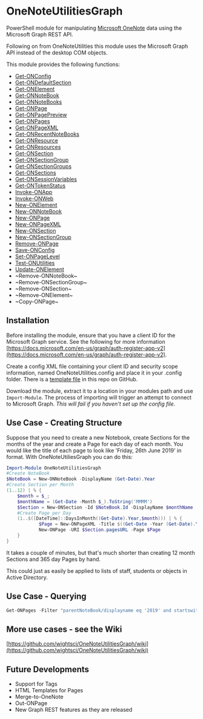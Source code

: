 # OneNoteUtilitiesGraph
PowerShell module for manipulating [Microsoft OneNote](https://www.onenote.com/) data using the Microsoft Graph REST API.

Following on from OneNoteUtilities this module uses the Microsoft Graph API instead of the desktop COM objects.

This module provides the following functions:

* [Get-ONConfig](docs/Get-ONConfig.md)
* [Get-ONDefaultSection](docs/Get-ONDefaultSection.md)
* [Get-ONElement](docs/Get-ONElement.md)
* [Get-ONNoteBook](docs/Get-ONNoteBook.md)
* [Get-ONNoteBooks](docs/Get-ONNoteBooks.md)
* [Get-ONPage](docs/Get-ONPage.md)
* [Get-ONPagePreview](docs/Get-ONPagePreview.md)
* [Get-ONPages](docs/Get-ONPages.md)
* [Get-ONPageXML](docs/Get-ONPageXML.md)
* [Get-ONRecentNoteBooks](docs/Get-ONRecentNoteBooks.md)
* [Get-ONResource](docs/Get-ONResource.md)
* [Get-ONResources](docs/Get-ONResources.md)
* [Get-ONSection](docs/Get-ONSection.md)
* [Get-ONSectionGroup](docs/Get-ONSectionGroup.md)
* [Get-ONSectionGroups](docs/Get-ONSectionGroups.md)
* [Get-ONSections](docs/Get-ONSections.md)
* [Get-ONSessionVariables](docs/ONGet-SessionVariables.md)
* [Get-ONTokenStatus](docs/Get-ONTokenStatus.md)
* [Invoke-ONApp](docs/Invoke-ONApp.md)
* [Invoke-ONWeb](docs/Invoke-ONWeb.md)
* [New-ONElement](docs/New-ONElement.md)
* [New-ONNoteBook](docs/New-ONNoteBook.md)
* [New-ONPage](docs/New-ONPage.md)
* [New-ONPageXML](docs/New-ONPageXML.md)
* [New-ONSection](docs/New-ONSection.md)
* [New-ONSectionGroup](docs/New-ONSectionGroup.md)
* [Remove-ONPage](docs/Remove-ONPage.md)
* [Save-ONConfig ](docs/Save-ONConfig.md)
* [Set-ONPageLevel](docs/Set-ONPageLevel.md)
* [Test-ONUtilities](docs/Test-ONUtilities.md)
* [Update-ONElement](docs/Update-ONElement.md)
* ~Remove-ONNoteBook~
* ~Remove-ONSectionGroup~
* ~Remove-ONSection~
* ~Remove-ONElement~
* ~Copy-ONPage~

## Installation

Before installing the module, ensure that you have a client ID for the Microsoft Graph service. See the following for more information [https://docs.microsoft.com/en-us/graph/auth-register-app-v2](https://docs.microsoft.com/en-us/graph/auth-register-app-v2).

Create a config XML file containing your client ID and security scope information, named OneNoteUtilities.config and place it in your .config folder.
There is a [template file](https://raw.githubusercontent.com/wightsci/OneNoteUtilitiesGraph/master/OneNoteUtilities.config) in this repo on GitHub.

Download the module, extract it to a location in your modules path and use ```Import-Module```. The process of importing will trigger an attempt to connect to Microsoft Graph. *This will fail if you haven't set up the config file*. 

## Use Case - Creating Structure

Suppose that you need to create a new Notebook, create Sections for the months of the year and create a Page for each day of each month. You would like the title of each page to look like 'Friday, 26th June 2019' in format. With OneNoteUtiliesGraph you can do this:

```powershell
Import-Module OneNoteUtilitiesGraph
#Create NoteBook
$NoteBook = New-ONNoteBook -DisplayName (Get-Date).Year
#Create Section per Month
(1..12) | % {
    $month = $_; 
    $monthName = (Get-Date -Month $_).ToString('MMMM')
    $Section = New-ONSection -Id $NoteBook.Id -DisplayName $monthName
    #Create Page per Day 
    (1..$([DateTime]::DaysInMonth((Get-Date).Year,$month))) | % {
            $Page = New-ONPageXML -Title $((Get-Date -Year (Get-Date).Year -Month $month -Day $_).toString("dddd dd MMMM yyyy"))
            New-ONPage -URI $Section.pagesURL -Page $Page
    }
}
```
It takes a couple of minutes, but that's much shorter than creating 12 month Sections and 365 day Pages by hand.

This could just as easily be applied to lists of staff, students or objects in Active Directory.

## Use Case - Querying


```powershell
Get-ONPages -Filter "parentNoteBook/displayname eq '2019' and startswith(title,'Monday')"
```

## More use cases - see the Wiki

[https://github.com/wightsci/OneNoteUtilitiesGraph/wiki](https://github.com/wightsci/OneNoteUtilitiesGraph/wiki)

## Future Developments

* Support for Tags
* HTML Templates for Pages
* Merge-to-OneNote
* Out-ONPage
* New Graph REST features as they are released
